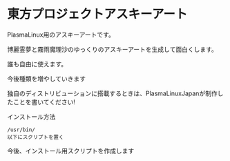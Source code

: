 # 東方プロジェクトアスキーアート
PlasmaLinux用のアスキーアートです。

博麗霊夢と霧雨魔理沙のゆっくりのアスキーアートを生成して面白くします。

誰も自由に使えます。

今後種類を増やしていきます

独自のディストリビューションに搭載するときは、PlasmaLinuxJapanが制作したことを書いてください!

インストール方法
```
/usr/bin/
以下にスクリプトを置く
```
今後、インストール用スクリプトを作成します
